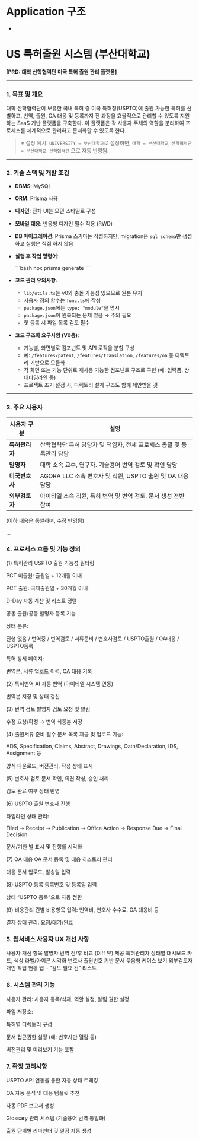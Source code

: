 # Application 구조
-  
# US 특허출원 시스템 (부산대학교)
**\[PRD: 대학 산학협력단 미국 특허 출원 관리 플랫폼]**

---

### 1. **목표 및 개요**

대학 산학협력단이 보유한 국내 특허 중 미국 특허청(USPTO)에 출원 가능한 특허를 선별하고, 번역, 출원, OA 대응 및 등록까지 전 과정을 효율적으로 관리할 수 있도록 지원하는 SaaS 기반 플랫폼을 구축한다. 이 플랫폼은 각 사용자 주체의 역할을 분리하여 프로세스를 체계적으로 관리하고 문서화할 수 있도록 한다.

> ※ 설정 예시: `UNIVERSITY = 부산대학교`로 설정하면, `대학 = 부산대학교`, `산학협력단 = 부산대학교 산학협력단` 으로 자동 반영됨.

---

### 2. **기술 스택 및 개발 조건**

* **DBMS**: MySQL
* **ORM**: Prisma 사용
* **디자인**: 전체 UI는 모던 스타일로 구성
* **모바일 대응**: 반응형 디자인 필수 적용 (RWD)
* **DB 마이그레이션**: Prisma 스키마는 작성하지만, migration은 `sql schema`만 생성하고 실행은 직접 하지 않음
* **실행 후 작업 명령어**:

  \`\`\`bash
  npx prisma generate
  \`\`\`
* **코드 관리 유의사항**:

  * `lib/utils.ts`는 v0와 충돌 가능성 있으므로 원본 유지
  * 사용자 정의 함수는 `func.ts`에 작성
  * `package.json`에는 `type: "module"`을 명시
  * `package.json`이 원복되는 문제 있음 → 주의 필요
  * 첫 등록 시 파일 목록 검토 필수
* **코드 구조화 요구사항 (V0용)**:

  * 기능별, 화면별로 컴포넌트 및 API 로직을 분할 구성
  * 예: `/features/patent`, `/features/translation`, `/features/oa` 등 디렉토리 기반으로 모듈화
  * 각 화면 또는 기능 단위로 재사용 가능한 컴포넌트 구조로 구현 (예: 입력폼, 상태타임라인 등)
  * 프로젝트 초기 설정 시, 디렉토리 설계 구조도 함께 제안받을 것

---

### 3. **주요 사용자**

| 사용자 구분    | 설명                                         |
| --------- | ------------------------------------------ |
| **특허관리자** | 산학협력단 특허 담당자 및 책임자, 전체 프로세스 총괄 및 등록관리 담당   |
| **발명자**   | 대학 소속 교수, 연구자. 기술용어 번역 검토 및 확인 담당          |
| **미국변호사** | AGORA LLC 소속 변호사 및 직원, USPTO 출원 및 OA 대응 담당 |
| **외부검토자** | 아이티엘 소속 직원, 특허 번역 및 번역 검토, 문서 생성 전반 참여     |

(이하 내용은 동일하며, 수정 반영됨)

...

### 4. **프로세스 흐름 및 기능 정의**
(1) 특허관리
USPTO 출원 가능성 필터링

PCT 미출원: 출원일 + 12개월 이내

PCT 출원: 국제출원일 + 30개월 이내

D-Day 자동 계산 및 리스트 정렬

공동 출원/공동 발명자 등록 기능

상태 분류:

진행 없음 / 번역중 / 번역검토 / 서류준비 / 변호사검토 / USPTO출원 / OA대응 / USPTO등록

특허 상세 페이지:

번역본, 서류 업로드 이력, OA 대응 기록

(2) 특허번역
AI 자동 번역 (아이티엘 시스템 연동)

번역본 저장 및 상태 갱신

(3) 번역 검토
발명자 검토 요청 및 알림

수정 요청/확정 → 번역 최종본 저장

(4) 출원서류 준비
필수 문서 목록 제공 및 업로드 기능:

ADS, Specification, Claims, Abstract, Drawings, Oath/Declaration, IDS, Assignment 등

양식 다운로드, 버전관리, 작성 상태 표시

(5) 변호사 검토
문서 확인, 의견 작성, 승인 처리

검토 완료 여부 상태 반영

(6) USPTO 출원
변호사 진행

타임라인 상태 관리:

Filed → Receipt → Publication → Office Action → Response Due → Final Decision

문서/기한 별 표시 및 진행률 시각화

(7) OA 대응
OA 문서 등록 및 대응 히스토리 관리

대응 문서 업로드, 발송일 입력

(8) USPTO 등록
등록번호 및 등록일 입력

상태 “USPTO 등록”으로 자동 전환

(9) 비용관리
건별 비용항목 입력: 번역비, 변호사 수수료, OA 대응비 등

결제 상태 관리: 요청/대기/완료

### 5. **웹서비스 사용자 UX 개선 사항**
사용자	개선 항목
발명자	번역 전/후 비교 (Diff 뷰) 제공
특허관리자	상태별 대시보드 카드, 색상 라벨/아이콘 시각화
변호사	출원번호 기반 문서 묶음형 케이스 보기
외부검토자	개인 작업 현황 탭 – “검토 필요 건” 리스트

### 6. **시스템 관리 기능**
사용자 관리: 사용자 등록/삭제, 역할 설정, 알림 권한 설정

파일 저장소:

특허별 디렉토리 구성

문서 접근권한 설정 (예: 변호사만 열람 등)

버전관리 및 미리보기 기능 포함

### 7. **확장 고려사항**
USPTO API 연동을 통한 자동 상태 트래킹

OA 자동 분석 및 대응 템플릿 추천

자동 PDF 보고서 생성

Glossary 관리 시스템 (기술용어 번역 통일화)

출원 단계별 리마인더 및 일정 자동 생성
